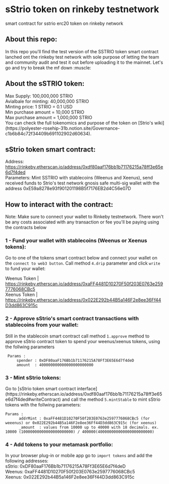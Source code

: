<h1>sStrio token on rinkeby testnetwork</h1>
smart contract for sstrio erc20 token on rinkeby network

<h2>About this repo:</h2>
In this repo you'll find the test version of the SSTRIO token smart contract lanched ont the rinkeby test network with sole purpose of letting the team and community audit and test it out before uploading it to the mainnet. Let's go and try to break the mf down :muscle:<p>

     
<h2> About the sSTRIO token:</h2>
Max Supply: 100,000,000 STRIO<br>
Avialbale for minting: 40,000,000 STRIO<br>
Minting price: 1 STRIO = 0.1 USD<br>
Min purchase amount = 10,000 STRIO<br>
Max purchase amount = 1,000,000 STRIO<br>
You can check the full tokenomics and purpose of the token on [Strio's wiki](https://polyester-rosehip-31b.notion.site/Governance-c1b6b84c72f34409b691102902d60634).<br> 

<h2>sStrio token smart contract:</h2>
     
Address: https://rinkeby.etherscan.io/address/0xdf80aaf176bb1b71176215a78ff3e65e6d7f4ded<br>
Parameters: Mint SSTRIO with stablecoins (Weenus and Xeenus), send received funds to Strio's test network gnosis safe multi-sig wallet with the address 0xE59a8278e93f901201198B5f7176EB2d4C56e07D
     
<h2>How to interact with the contract:</h2>

Note: Make sure to connect your wallet to Rinkeby testnetwork. There won't be any costs associated with any transaction or fee you'll be paying using the contracts below
     
<h3>1 -  Fund your wallet with stablecoins (Weenus or Xeenus tokens):</h3>
Go to one of the tokens smart contract below and connect your wallet on the <code>connect to web3 button</code>. Call method <code>4.drip</code> parameter and click <code>write</code> to fund your wallet:
     
Weenus Token | https://rinkeby.etherscan.io/address/0xaFF4481D10270F50f203E0763e2597776068CBc5 <br>
Xeenus Token | https://rinkeby.etherscan.io/address/0x022E292b44B5a146F2e8ee36Ff44D3dd863C915c

     

<h3>2 - Approve sStrio's smart contract transactions with stablecoins from your wallet:</h3>
Still in the stablecoin smart contract call method <code>1.approve</code> method to approve sStrio contract token to spend your weenus/xeenus tokens, using the follwing parameters

     Params : 
         spender : 0xDF80aaF176Bb1b71176215A78Ff3E65E6d7f4deD
         amount  : 400000000000000000000000
     
<h3>3 - Mint sStrio tokens:</h3>
Go to [sStrio token smart contract interface](https://rinkeby.etherscan.io/address/0xdf80aaf176bb1b71176215a78ff3e65e6d7f4ded#writeContract) 
    and call the method <code>5.mintStable</code> to mint sStrio tokens with the follwing parameters:
    
    Params :
          addrMint : 0xaFF4481D10270F50f203E0763e2597776068CBc5 (for weeenus) or 0x022E292b44B5a146F2e8ee36Ff44D3dd863C915c (for xeenus)
          _amount  : values from 10000 up to 40000 with 18 decimals. ex. 10000 (10000000000000000000000) / 400000(400000000000000000000000)
          
<h3>4 - Add tokens to your metamask portfolio:</h3>
In your browser plug-in or mobile app go to <code>import tokens</code> and add the following addresses:<br>
sStrio: 0xDF80aaF176Bb1b71176215A78Ff3E65E6d7f4deD<br>
Weenus: 0xaFF4481D10270F50f203E0763e2597776068CBc5<br> 
Xeenus: 0x022E292b44B5a146F2e8ee36Ff44D3dd863C915c<br>

